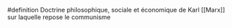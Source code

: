  #definition 
 Doctrine philosophique, sociale et économique de Karl [[Marx]] sur laquelle repose le communisme